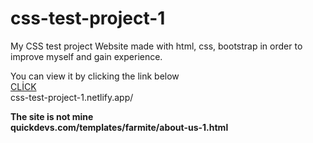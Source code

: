 # css-test-project-1
My CSS test project
Website made with html, css, bootstrap in order to improve myself and gain experience.

You can view it by clicking the link below
<br>
<a href="https://css-test-project-1.netlify.app/">CLİCK</a>
<br>
css-test-project-1.netlify.app/


<b>The site is not mine<br>
quickdevs.com/templates/farmite/about-us-1.html
</b>
